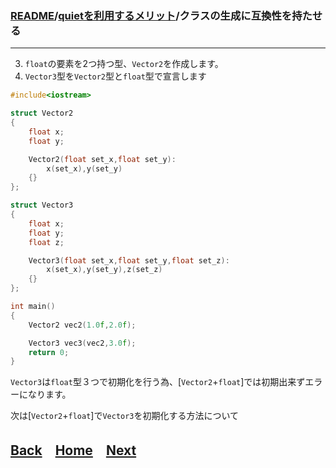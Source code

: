 ### [README](../../README.md)/[quietを利用するメリット](merit_0_0.md)/クラスの生成に互換性を持たせる

***
3. `float`の要素を2つ持つ型、`Vector2`を作成します。
4. `Vector3`型を`Vector2`型と`float`型で宣言します

``` C++
#include<iostream>

struct Vector2
{
    float x;
    float y;

    Vector2(float set_x,float set_y):
        x(set_x),y(set_y)
    {}
};

struct Vector3
{
    float x;
    float y;
    float z;

    Vector3(float set_x,float set_y,float set_z):
        x(set_x),y(set_y),z(set_z)
    {}
};

int main()
{
    Vector2 vec2(1.0f,2.0f);

    Vector3 vec3(vec2,3.0f);
    return 0;
}
``` 
`Vector3`は`float`型３つで初期化を行う為、[`Vector2`+`float`]では初期出来ずエラーになります。

次は[`Vector2`+`float`]で`Vector3`を初期化する方法について

## [Back](merit_1_1.md)　[Home](merit_0_0.md)　[Next](merit_1_3.md)　
